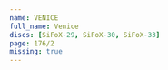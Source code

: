 ```yaml
---
name: VENICE
full_name: Venice
discs: [SiFoX-29, SiFoX-30, SiFoX-33]
page: 176/2
missing: true
---
```

